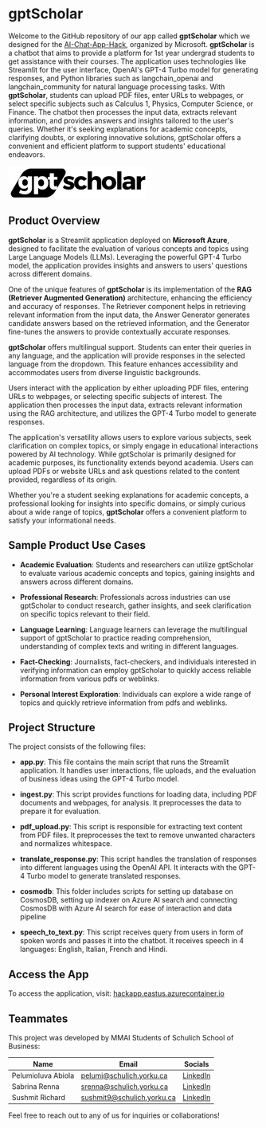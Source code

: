 # gptScholar

Welcome to the GitHub repository of our app called **gptScholar** which we designed for the [AI-Chat-App-Hack](https://github.com/microsoft/AI-Chat-App-Hack), organized by Microsoft. **gptScholar** is a chatbot that aims to provide a platform for 1st year undergrad students to get assistance with their courses. The application uses technologies like Streamlit for the user interface, OpenAI's GPT-4 Turbo model for generating responses, and Python libraries such as langchain_openai and langchain_community for natural language processing tasks. With **gptScholar**, students can upload PDF files, enter URLs to webpages, or select specific subjects such as Calculus 1, Physics, Computer Science, or Finance. The chatbot then processes the input data, extracts relevant information, and provides answers and insights tailored to the user's queries. Whether it's seeking explanations for academic concepts, clarifying doubts, or exploring innovative solutions, gptScholar offers a convenient and efficient platform to support students' educational endeavors.

![Icon](gpt_scholar.png)

## Product Overview

**gptScholar** is a Streamlit application deployed on **Microsoft Azure**, designed to facilitate the evaluation of various concepts and topics using Large Language Models (LLMs). Leveraging the powerful GPT-4 Turbo model, the application provides insights and answers to users' questions across different domains.

One of the unique features of **gptScholar** is its implementation of the **RAG (Retriever Augmented Generation)** architecture, enhancing the efficiency and accuracy of responses. The Retriever component helps in retrieving relevant information from the input data, the Answer Generator generates candidate answers based on the retrieved information, and the Generator fine-tunes the answers to provide contextually accurate responses.

**gptScholar** offers multilingual support. Students can enter their queries in any language, and the application will provide responses in the selected language from the dropdown. This feature enhances accessibility and accommodates users from diverse linguistic backgrounds.

Users interact with the application by either uploading PDF files, entering URLs to webpages, or selecting specific subjects of interest. The application then processes the input data, extracts relevant information using the RAG architecture, and utilizes the GPT-4 Turbo model to generate responses.

The application's versatility allows users to explore various subjects, seek clarification on complex topics, or simply engage in educational interactions powered by AI technology. While gptScholar is primarily designed for academic purposes, its functionality extends beyond academia. Users can upload PDFs or website URLs and ask questions related to the content provided, regardless of its origin.

Whether you're a student seeking explanations for academic concepts, a professional looking for insights into specific domains, or simply curious about a wide range of topics, **gptScholar** offers a convenient platform to satisfy your informational needs.

## Sample Product Use Cases

- **Academic Evaluation**: Students and researchers can utilize gptScholar to evaluate various academic concepts and topics, gaining insights and answers across different domains.

- **Professional Research**: Professionals across industries can use gptScholar to conduct research, gather insights, and seek clarification on specific topics relevant to their field.
  
- **Language Learning**: Language learners can leverage the multilingual support of gptScholar to practice reading comprehension, understanding of complex texts and writing in different languages.

- **Fact-Checking**: Journalists, fact-checkers, and individuals interested in verifying information can employ gptScholar to quickly access reliable information from various pdfs or weblinks.

- **Personal Interest Exploration**: Individuals can explore a wide range of topics and quickly retrieve information from pdfs and weblinks.

## Project Structure

The project consists of the following files:

- **app.py**: This file contains the main script that runs the Streamlit application. It handles user interactions, file uploads, and the evaluation of business ideas using the GPT-4 Turbo model.
  
- **ingest.py**: This script provides functions for loading data, including PDF documents and webpages, for analysis. It preprocesses the data to prepare it for evaluation.
  
- **pdf_upload.py**: This script is responsible for extracting text content from PDF files. It preprocesses the text to remove unwanted characters and normalizes whitespace.
  
- **translate_response.py**: This script handles the translation of responses into different languages using the OpenAI API. It interacts with the GPT-4 Turbo model to generate translated responses.

- **cosmodb**: This folder includes scripts for setting up database on CosmosDB, setting up indexer on Azure AI search and connecting CosmosDB with Azure AI search for ease of interaction and data pipeline
  
- **speech_to_text.py**: This script receives query from users in form of spoken words and passes it into the chatbot. It receives speech in 4 languages: English, Italian, French and Hindi.

  

## Access the App 

To access the application, visit: [hackapp.eastus.azurecontainer.io](hackapp.eastus.azurecontainer.io)


## Teammates

This project was developed by MMAI Students of Schulich School of Business:

| Name             | Email                  | Socials                                      |
|------------------|------------------------|-------------------------------------------------------|
| Pelumioluva Abiola| pelumi@schulich.yorku.ca| [LinkedIn](https://www.linkedin.com/in/pelumioluwa-abiola-a136bbab/)      |
| Sabrina Renna    | srenna@schulich.yorku.ca | [LinkedIn](https://www.linkedin.com/in/sabrinarenna/)               |
| Sushmit Richard  | sushmit9@schulich.yorku.ca | [LinkedIn](https://www.linkedin.com/in/sushmitrichard/)        |

Feel free to reach out to any of us for inquiries or collaborations!
